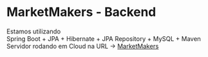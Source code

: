 # MarketMakers - Backend<br/>
Estamos utilizando<br/>
Spring Boot + JPA + Hibernate + JPA Repository + MySQL + Maven<br/>
Servidor rodando em Cloud na URL -> <a href="https://marketmakersapp.club" alt="MarketMakers" target="_blank">MarketMakers</a>


